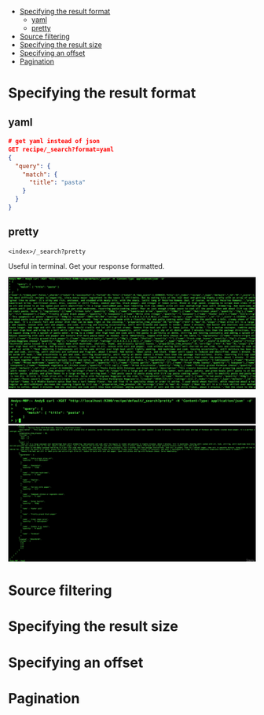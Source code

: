 - [Specifying the result format](#specifying-the-result-format)
  - [yaml](#yaml)
  - [pretty](#pretty)
- [Source filtering](#source-filtering)
- [Specifying the result size](#specifying-the-result-size)
- [Specifying an offset](#specifying-an-offset)
- [Pagination](#pagination)

# Specifying the result format

## yaml

```JSON
# get yaml instead of json
GET recipe/_search?format=yaml
{
  "query": {
    "match": {
      "title": "pasta"
    }
  }
}
```

## pretty

`<index>/_search?pretty`

Useful in terminal. Get your response formatted.

![without prettier](pictures/10.controlling-query-results/without-prettier.png)

![with prettier](pictures/10.controlling-query-results/with-pretty-1.png)
![with prettier](pictures/10.controlling-query-results/with-pretty-2.png)

# Source filtering

# Specifying the result size

# Specifying an offset

# Pagination
